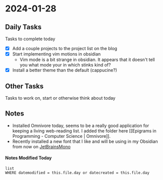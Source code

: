 
# 2024-01-28

## Daily Tasks
Tasks to complete today
- [x] Add a couple projects to the project list on the blog
- [x] Start implementing vim motions in obsidian
	- Vim mode is a bit strange in obsidian. It appears that it doesn't tell you what mode your in which stinks kind of?
- [x] Install a better theme than the default (cappucine?)
## Other Tasks
Tasks to work on, start or otherwise think about today

## Notes

- Installed Omnivore today, seems to be a really good application for keeping a living web-reading list. I added the folder here [[Epigrams in Programming - Computer Science | Omnivore]].
- Recently installed a new font that I like and will be using in my Obsidian from now on [JetBrainsMono](https://www.jetbrains.com/lp/mono/)



#### Notes Modified Today
```dataview
list
WHERE datemodified = this.file.day or datecreated = this.file.day 
```

